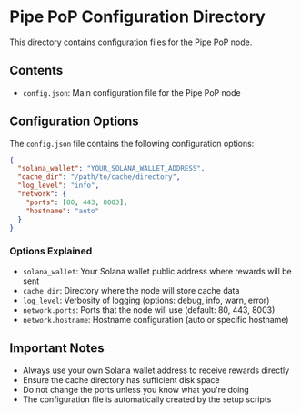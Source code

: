 # Pipe PoP Configuration Directory

This directory contains configuration files for the Pipe PoP node.

## Contents

- `config.json`: Main configuration file for the Pipe PoP node

## Configuration Options

The `config.json` file contains the following configuration options:

```json
{
  "solana_wallet": "YOUR_SOLANA_WALLET_ADDRESS",
  "cache_dir": "/path/to/cache/directory",
  "log_level": "info",
  "network": {
    "ports": [80, 443, 8003],
    "hostname": "auto"
  }
}
```

### Options Explained

- `solana_wallet`: Your Solana wallet public address where rewards will be sent
- `cache_dir`: Directory where the node will store cache data
- `log_level`: Verbosity of logging (options: debug, info, warn, error)
- `network.ports`: Ports that the node will use (default: 80, 443, 8003)
- `network.hostname`: Hostname configuration (auto or specific hostname)

## Important Notes

- Always use your own Solana wallet address to receive rewards directly
- Ensure the cache directory has sufficient disk space
- Do not change the ports unless you know what you're doing
- The configuration file is automatically created by the setup scripts 